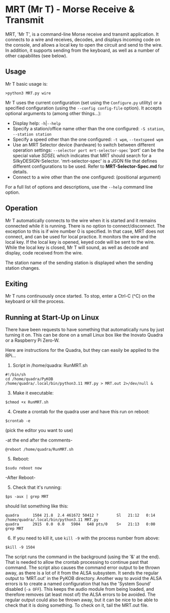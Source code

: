 # MRT (Mr T) - Morse Receive & Transmit
MRT, 'Mr T', is a command-line Morse receive and transmit application.
It connects to a wire and receives, decodes, and displays incoming code on
the console, and allows a local key to open the circuit and send to the wire.
In addition, it supports sending from the keyboard, as well as a number of
other capabilites (see below).

## Usage
Mr T basic usage is:

`>python3 MRT.py wire`

Mr T uses the current configuration (set using the `Configure.py` utility)
or a specified configuration (using the `--config config-file` option).
It accepts optional arguments to (among other things...):
* Display help: `-h`|`--help`
* Specify a station/office name other than the one configured: `-S station`, `--station station`
* Specify a speed other than the one configured: `-t wpm`, `--textspeed wpm`
* Use an MRT Selector device (hardware) to switch between different operation
  settings: `--selector port mrt-selector-spec`
  'port' can be the special value _SDSEL_ which indicates that MRT should search for a SilkyDESIGN-Selector.
  'mrt-selector-spec' is a JSON file that defines different configurations to be used. Refer to **MRT-Selector-Spec.md** for details.
* Connect to a wire other than the one configured: (positional argument)

For a full list of options and descriptions, use the `--help` command line option.

## Operation
Mr T automatically connects to the wire when it is started and it remains connected
while it is running. There is no option to connect/disconnect. The exception to this is if
wire number 0 is specified.
In that case, MRT does not connect, and can be used for local practice.
It monitors the wire and the local key. If the local key is opened, keyed code will be
 sent to the wire.
While the local key is closed, Mr T will sound, as well as decode and display, code
received from the wire.

The station name of the sending station is displayed when the sending station
changes.

## Exiting
Mr T runs continuously once started. To stop, enter a Ctrl-C (^C) on the
keyboard or kill the process.

## Running at Start-Up on Linux
There have been requests to have something that automatically runs by just turning it on.
This can be done on a small Linux box like the Inovato Quadra or a Raspberry Pi Zero-W.

Here are instructions for the Quadra, but they can easily be applied to the RPi...

1. Script in /home/quadra: RunMRT.sh
```
#!/bin/sh
cd /home/quadra/PyKOB
/home/quadra/.local/bin/python3.11 MRT.py > MRT.out 2>/dev/null &
```
3. Make it executable:
```
$chmod +x RunMRT.sh
```
4. Create a crontab for the quadra user and have this run on reboot:
```
$crontab -e
```
(pick the editor you want to use)

-at the end after the comments-
```
@reboot /home/quadra/RunMRT.sh
```
5. Reboot:
```
$sudu reboot now
```
-After Reboot-

5. Check that it's running:
```
$ps -aux | grep MRT
```
should list something like this:
```
quadra      1504 21.8  2.4 461672 50412 ?        Sl   21:12   0:14 /home/quadra/.local/bin/python3.11 MRT.py
quadra      2915  0.0  0.0   5904   648 pts/0    S+   21:13   0:00 grep MRT
```
6. If you need to kill it, use `kill -9` with the process number from above:
```
$kill -9 1504
```
The script runs the command in the background (using the '&' at the end). That is needed to allow the
 crontab processing to continue past that command. The script also causes the command error output to
 be thrown away, as there is a lot of it from the ALSA subsystem. It sends the regular output to 'MRT.out'
 in the PyKOB directory.
Another way to avoid the ALSA errors is to create a named configuration that has the 'System Sound'
 disabled (`-a OFF`). This keeps the audio module from being loaded, and therefore removes (at least most of)
 the ALSA errors to be avoided.
The regular output could also be thrown away, but it can be nice to be able to check that it is doing something.
 To check on it, tail the MRT.out file.
